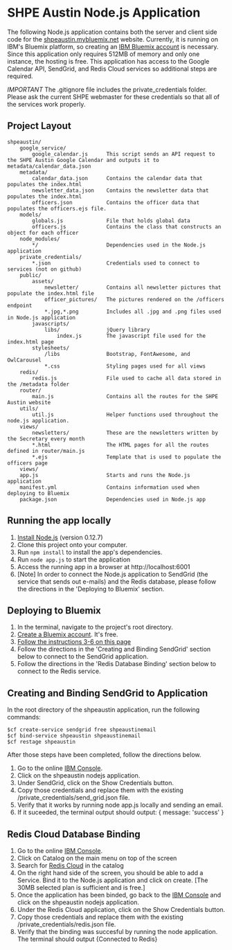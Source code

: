 # SHPE Austin Node.js Application

The following Node.js application contains both the server and client side code for the [shpeaustin.mybluemix.net][] website. Currently,
it is running on IBM's Bluemix platform, so creating an [IBM Bluemix account][] is necessary. Since this application only requires 512MB of memory and only one instance, the hosting is free. This application has access to the Google Calendar API, SendGrid, and Redis Cloud services so additional steps are required. 

*IMPORTANT* The .gitignore file includes the private_credentials folder. Please ask the current SHPE webmaster for these credentials
so that all of the services work properly.

## Project Layout
```
shpeaustin/
	google_service/
		google_calendar.js 		This script sends an API request to the SHPE Austin Google Calendar and outputs it to metadata/calendar_data.json
	metadata/
		calendar_data.json 		Contains the calendar data that populates the index.html
		newsletter_data.json 	Contains the newsletter data that populates the index.html
		officers.json 			Contains the officer data that populates the officers.ejs file.	 
	models/
		globals.js 				File that holds global data
		officers.js 			Contains the class that constructs an object for each officer
	node_modules/
		*/						Dependencies used in the Node.js application
	private_credentials/
		*.json					Credentials used to connect to services (not on github)
	public/
		assets/
			newsletter/ 		Contains all newsletter pictures that populate the index.html file
			officer_pictures/	The pictures rendered on the /officers endpoint
			*.jpg,*.png			Includes all .jpg and .png files used in Node.js application
		javascripts/
			libs/				jQuery library
				index.js 		The javascript file used for the index.html page
		stylesheets/
			/libs 				Bootstrap, FontAwesome, and OwlCarousel
			*.css 				Styling pages used for all views
	redis/
		redis.js 				File used to cache all data stored in the /metadata folder
	router/
		main.js 				Contains all the routes for the SHPE Austin website
	utils/
		util.js 				Helper functions used throughout the node.js application. 
	views/
		newsletters/ 			These are the newsletters written by the Secretary every month
		*.html 					The HTML pages for all the routes defined in router/main.js
		*.ejs 					Template that is used to populate the officers page
	views/
	app.js 						Starts and runs the Node.js application
	manifest.yml 				Contains information used when deploying to Bluemix
	package.json 				Dependencies used in Node.js app
```

## Running the app locally
1. [Install Node.js][] (version 0.12.7)
2. Clone this project onto your computer.
3. Run `npm install` to install the app's dependencies.
5. Run `node app.js` to start the application
6. Access the running app in a browser at http://localhost:6001
7. [Note] In order to connect the Node.js application to SendGrid (the service that sends out e-mails) and the
Redis database, please follow the directions in the 'Deploying to Bluemix' section.

## Deploying to Bluemix
1. In the terminal, navigate to the project's root directory.
2. [Create a Bluemix account][]. It's free. 
3. [Follow the instructions 3-6 on this page][] 
4. Follow the directions in the 'Creating and Binding SendGrid' section below to connect to the SendGrid application.
5. Follow the directions in the 'Redis Database Binding' section below to connect to the Redis service.

## Creating and Binding SendGrid to Application
In the root directory of the shpeaustin application, run the following commands:
```
$cf create-service sendgrid free shpeaustinemail
$cf bind-service shpeaustin shpeaustinemail
$cf restage shpeaustin
```

After those steps have been completed, follow the directions below.
 1. Go to the online [IBM Console][]. 
 2. Click on the shpeaustin nodejs application. 
 3. Under SendGrid, click on the Show Credentials button. 
 4. Copy those credentials and replace them with the existing /private_credentials/send_grid.json file.
 5. Verify that it works by running node app.js locally and sending an email.
 6. If it suceeded, the terminal output should output: { message: 'success' }

 ## Redis Cloud Database Binding
 1. Go to the online [IBM Console][].
 2. Click on Catalog on the main menu on top of the screen
 3. Search for [Redis Cloud][] in the catalog
 4. On the right hand side of the screen, you should be able to add a Service. Bind it to the Node.js application and click on create. [The 30MB selected plan is sufficient and is free.]
 5. Once the application has been binded, go back to the [IBM Console][] and click on the shpeaustin nodejs application.
 6. Under the Redis Cloud application, click on the Show Credentials button.
 7. Copy those credentials and replace them with the existing /private_credentials/redis.json file.
 8. Verify that the binding was succesful by running the node application. The terminal should output {Connected to Redis}

[shpeaustin.mybluemix.net]: shpeaustin.mybluemix.net
[Install Node.js]: https://nodejs.org/en/download/
[IBM Bluemix account]: https://console.ng.bluemix.net/registration/
[Create a Bluemix account]: https://console.ng.bluemix.net/registration/
[Follow the instructions 3-6 on this page]: https://www.ng.bluemix.net/docs/starters/install_cli.html
[IBM Console]: https://console.ng.bluemix.net/dashboard/
[Redis Cloud]: https://console.ng.bluemix.net/catalog/services/redis-cloud/
